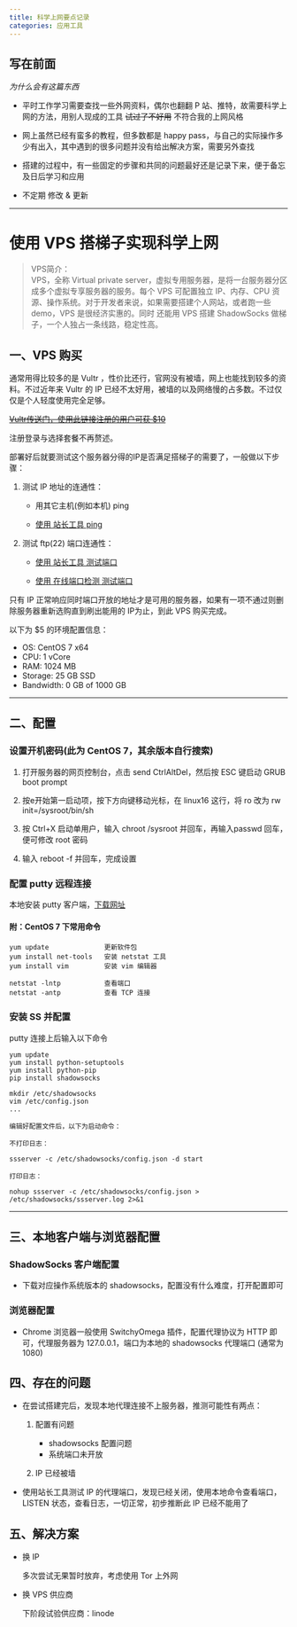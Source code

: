 ```yaml
---
title: 科学上网要点记录
categories: 应用工具
---
```


## 写在前面

*为什么会有这篇东西*

- 平时工作学习需要查找一些外网资料，偶尔也翻翻 P 站、推特，故需要科学上网的方法，用别人现成的工具 ~~试过了不好用~~ 不符合我的上网风格

- 网上虽然已经有蛮多的教程，但多数都是 happy pass，与自己的实际操作多少有出入，其中遇到的很多问题并没有给出解决方案，需要另外查找

- 搭建的过程中，有一些固定的步骤和共同的问题最好还是记录下来，便于备忘及日后学习和应用

- 不定期 修改 & 更新

***
# 使用 VPS 搭梯子实现科学上网

> VPS简介：  
VPS，全称 Virtual private server，虚拟专用服务器，是将一台服务器分区成多个虚拟专享服务器的服务。每个 VPS 可配置独立 IP、内存、CPU 资源、操作系统。对于开发者来说，如果需要搭建个人网站，或者跑一些 demo，VPS 是很经济实惠的。同时 还能用 VPS 搭建 ShadowSocks 做梯子，一个人独占一条线路，稳定性高。

## 一、VPS 购买

通常用得比较多的是 Vultr ，性价比还行，官网没有被墙，网上也能找到较多的资料。不过近年来 Vultr 的 IP 已经不太好用，被墙的以及网络慢的占多数。不过仅仅是个人轻度使用完全足够。

[~~Vultr传送门，使用此链接注册的用户可获 $10~~](https://www.vultr.com/?ref=8283851)

注册登录与选择套餐不再赘述。

部署好后就要测试这个服务器分得的IP是否满足搭梯子的需要了，一般做以下步骤：

1. 测试 IP 地址的连通性：

    - 用其它主机(例如本机) ping

    - [使用 站长工具 ping](http://ping.chinaz.com) 

2. 测试 ftp(22) 端口连通性：

    - [使用 站长工具 测试端口](http://tool.chinaz.com/port)

    - [使用 在线端口检测 测试端口](http://coolaf.com/tool/port)

只有 IP 正常响应同时端口开放的地址才是可用的服务器，如果有一项不通过则删除服务器重新选购直到刷出能用的 IP为止，到此 VPS 购买完成。

以下为 $5 的环境配置信息：

- OS: CentOS 7 x64
- CPU: 1 vCore  
- RAM: 1024 MB  
- Storage: 25 GB SSD  
- Bandwidth: 0 GB of 1000 GB  

***

## 二、配置

### 设置开机密码(此为 CentOS 7，其余版本自行搜索)

1. 打开服务器的网页控制台，点击 send CtrlAltDel，然后按 ESC 键启动 GRUB boot prompt

2. 按e开始第一启动项，按下方向键移动光标，在 linux16 这行，将 ro 改为 rw init=/sysroot/bin/sh

3. 按 Ctrl+X 启动单用户，输入 chroot /sysroot 并回车，再输入passwd 回车，便可修改 root 密码

4. 输入 reboot -f 并回车，完成设置

### 配置 putty 远程连接

本地安装 putty 客户端，[下载网址](https://www.chiark.greenend.org.uk/~sgtatham/putty/latest.html)


#### 附：CentOS 7 下常用命令

    yum update              更新软件包
    yum install net-tools   安装 netstat 工具
    yum install vim         安装 vim 编辑器

    netstat -lntp           查看端口
    netstat -antp           查看 TCP 连接
    

### 安装 SS 并配置

putty 连接上后输入以下命令

    yum update
    yum install python-setuptools
    yum install python-pip
    pip install shadowsocks

    mkdir /etc/shadowsocks
    vim /etc/config.json
    ...

    编辑好配置文件后，以下为启动命令：

    不打印日志：  

    ssserver -c /etc/shadowsocks/config.json -d start

    打印日志：

    nohup ssserver -c /etc/shadowsocks/config.json > /etc/shadowsocks/ssserver.log 2>&1

***

## 三、本地客户端与浏览器配置

### ShadowSocks 客户端配置

- 下载对应操作系统版本的 shadowsocks，配置没有什么难度，打开配置即可

### 浏览器配置

- Chrome 浏览器一般使用 SwitchyOmega 插件，配置代理协议为 HTTP 即可，代理服务器为 127.0.0.1，端口为本地的 shadowsocks 代理端口 (通常为1080)


## 四、存在的问题

- 在尝试搭建完后，发现本地代理连接不上服务器，推测可能性有两点：

    1. 配置有问题
        - shadowsocks 配置问题
        - 系统端口未开放

    2. IP 已经被墙

- 使用站长工具测试 IP 的代理端口，发现已经关闭，使用本地命令查看端口，LISTEN 状态，查看日志，一切正常，初步推断此 IP 已经不能用了

## 五、解决方案

- 换 IP 

    多次尝试无果暂时放弃，考虑使用 Tor 上外网

- 换 VPS 供应商

    下阶段试验供应商：linode
